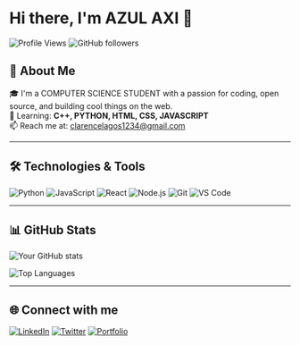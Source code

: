 # Hi there, I'm AZUL AXI 👋

![Profile Views](https://komarev.com/ghpvc/?username=your-username&color=blue)
![GitHub followers](https://img.shields.io/github/followers/your-username?label=Followers&style=social)

## 🚀 About Me

🎓 I'm a COMPUTER SCIENCE STUDENT with a passion for coding, open source, and building cool things on the web.  
🌱 Learning: **C++, PYTHON, HTML, CSS, JAVASCRIPT**  
📫 Reach me at: clarencelagos1234@gmail.com  

---

## 🛠️ Technologies & Tools

![Python](https://img.shields.io/badge/-Python-333333?style=flat&logo=python)
![JavaScript](https://img.shields.io/badge/-JavaScript-333333?style=flat&logo=javascript)
![React](https://img.shields.io/badge/-React-333333?style=flat&logo=react)
![Node.js](https://img.shields.io/badge/-Node.js-333333?style=flat&logo=node.js)
![Git](https://img.shields.io/badge/-Git-333333?style=flat&logo=git)
![VS Code](https://img.shields.io/badge/-VS%20Code-333333?style=flat&logo=visual-studio-code)
<!-- Add or remove tools as needed -->

---

## 📊 GitHub Stats

![Your GitHub stats](https://github-readme-stats.vercel.app/api?username=Alt28&show_icons=true&theme=radical)

![Top Languages](https://github-readme-stats.vercel.app/api/top-langs/?username=Alt28&layout=compact&theme=radical)

---

## 🌐 Connect with me

[![LinkedIn](https://img.shields.io/badge/-LinkedIn-0A66C2?style=flat&logo=linkedin&logoColor=white)](https://www.linkedin.com/in/your-profile/)
[![Twitter](https://img.shields.io/badge/-Twitter-1DA1F2?style=flat&logo=twitter&logoColor=white)](https://twitter.com/yourhandle)
[![Portfolio](https://img.shields.io/badge/-Portfolio-000000?style=flat&logo=vercel&logoColor=white)](https://your-portfolio.com)
